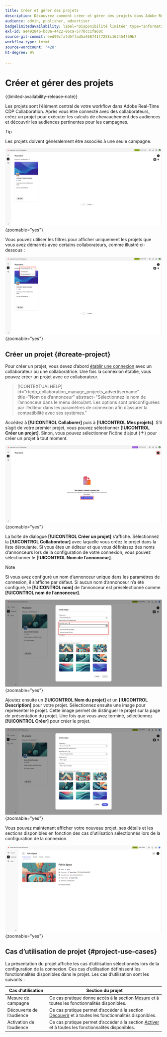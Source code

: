 ```yaml
---
title: Créer et gérer des projets
description: Découvrez comment créer et gérer des projets dans Adobe Real-Time CDP Collaboration
audience: admin, publisher, advertiser
badgelimitedavailability: label="Disponibilité limitée" type="Informative" url="https://helpx.adobe.com/legal/product-descriptions/real-time-customer-data-platform-collaboration.html newtab=true"
exl-id: ae492846-bc0a-4422-86ca-577bcc1fa60c
source-git-commit: eed99cfafd5ffad5a468741f7258c162454769b7
workflow-type: tm+mt
source-wordcount: '428'
ht-degree: 9%

---
```


# Créer et gérer des projets

{{limited-availability-release-note}}

Les projets sont l’élément central de votre workflow dans Adobe Real-Time CDP Collaboration. Après vous être connecté avec des collaborateurs, créez un projet pour exécuter les calculs de chevauchement des audiences et découvrir les audiences pertinentes pour les campagnes.

>[!TIP]
>
>Les projets doivent généralement être associés à une seule campagne.

![Tableau de bord Collaborer affichant tous les projets actuels.](/help/assets/collaborate/manage-view-projects/projects-overview-page.png){zoomable="yes"}

Vous pouvez utiliser les filtres pour afficher uniquement les projets que vous avez démarrés avec certains collaborateurs, comme illustré ci-dessous :

![Vue filtrée des projets avec un seul collaborateur.](/help/assets/collaborate/manage-view-projects/filtered-project-view.png){zoomable="yes"}

## Créer un projet {#create-project}

Pour créer un projet, vous devez d’abord [établir une connexion](/help/guide/connect/establishing-connections.md) avec un collaborateur ou une collaboratrice. Une fois la connexion établie, vous pouvez créer un projet avec ce collaborateur.

>[!CONTEXTUALHELP]
>id="rtcdp_collaboration_manage_projects_advertisername"
>title="Nom de d’annonceur"
>abstract="Sélectionnez le nom de l’annonceur dans le menu déroulant. Les options sont préconfigurées par l’éditeur dans les paramètres de connexion afin d’assurer la compatibilité avec ses systèmes."

Accédez à **[!UICONTROL Collaborer]** puis à **[!UICONTROL Mes projets]**. S’il s’agit de votre premier projet, vous pouvez sélectionner **[!UICONTROL Créer un projet]**. Sinon, vous pouvez sélectionner l’icône d’ajout (![ Icône Ajouter .](/help/assets/icons/plus.png)) pour créer un projet à tout moment.

![Sélectionnez le symbole plus ou Créez un projet pour configurer un nouveau projet.](/help/assets/collaborate/manage-view-projects/create-project.png){zoomable="yes"}

La boîte de dialogue **[!UICONTROL Créer un projet]** s’affiche. Sélectionnez la **[!UICONTROL Collaborateur]** avec laquelle vous créez le projet dans la liste déroulante. Si vous êtes un éditeur et que vous définissez des noms d’annonceurs lors de la configuration de votre connexion, vous pouvez sélectionner le **[!UICONTROL Nom de l’annonceur]**.

>[!NOTE]
>
> Si vous avez configuré un nom d’annonceur unique dans les paramètres de connexion, il s’affiche par défaut. Si aucun nom d’annonceur n’a été configuré, le **[!UICONTROL nom]** de l’annonceur est présélectionné comme **[!UICONTROL nom de l’annonceur]**.

![Boîte de dialogue Créer un projet avec le collaborateur sélectionné et le nom de l’annonceur mis en surbrillance.](/help/assets/collaborate/manage-view-projects/create-project-advertiser-names.png){zoomable="yes"}

Ajoutez ensuite un **[!UICONTROL Nom du projet]** et un **[!UICONTROL Description]** pour votre projet. Sélectionnez ensuite une image pour représenter le projet. Cette image permet de distinguer le projet sur la page de présentation du projet. Une fois que vous avez terminé, sélectionnez **[!UICONTROL Créer]** pour créer le projet.

![Options requises pour configurer un nouveau projet](/help/assets/collaborate/manage-view-projects/create-project-required-info.png){zoomable="yes"}

Vous pouvez maintenant afficher votre nouveau projet, ses détails et les sections disponibles en fonction des cas d’utilisation sélectionnés lors de la configuration de la connexion.

![Espace de travail de présentation du projet.](/help/assets/collaborate/manage-view-projects/project-overview.png){zoomable="yes"}

## Cas d’utilisation de projet {#project-use-cases}

La présentation du projet affiche les cas d’utilisation sélectionnés lors de la configuration de la connexion. Ces cas d’utilisation définissent les fonctionnalités disponibles dans le projet. Les cas d’utilisation sont les suivants :

| Cas d’utilisation | Section du projet |
| --- | --- |
| Mesure de campagne | Ce cas pratique donne accès à la section [Mesure](/help/guide/collaborate/measure.md) et à toutes les fonctionnalités disponibles. |
| Découverte de l’audience | Ce cas pratique permet d’accéder à la section [Découvrir](/help/guide/collaborate/discover.md) et à toutes les fonctionnalités disponibles. |
| Activation de l’audience | Ce cas pratique permet d’accéder à la section [ Activer ](/help/guide/collaborate/activate.md) et à toutes les fonctionnalités disponibles. |
